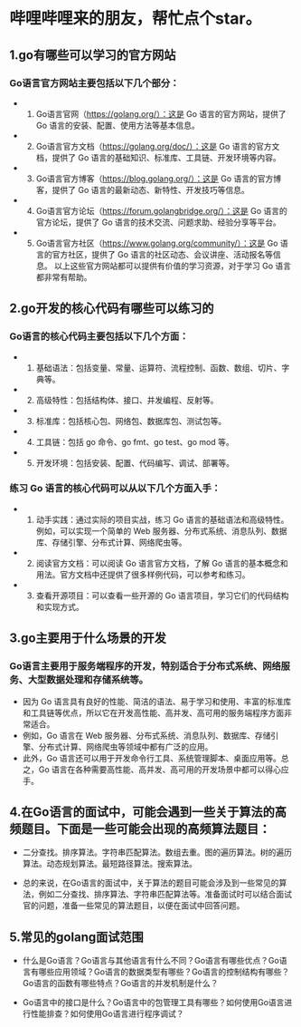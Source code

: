 # 哔哩哔哩来的朋友，帮忙点个star。

## 1.go有哪些可以学习的官方网站
### Go语言官方网站主要包括以下几个部分：
- 1. Go语言官网（https://golang.org/）：这是 Go 语言的官方网站，提供了 Go 语言的安装、配置、使用方法等基本信息。
- 2. Go语言官方文档（https://golang.org/doc/）：这是 Go 语言的官方文档，提供了 Go 语言的基础知识、标准库、工具链、开发环境等内容。
- 3. Go语言官方博客（https://blog.golang.org/）：这是 Go 语言的官方博客，提供了 Go 语言的最新动态、新特性、开发技巧等信息。
- 4. Go语言官方论坛（https://forum.golangbridge.org/）：这是 Go 语言的官方论坛，提供了 Go 语言的技术交流、问题求助、经验分享等平台。
- 5. Go语言官方社区（https://www.golang.org/community/）：这是 Go 语言的官方社区，提供了 Go 语言的社区动态、会议讲座、活动报名等信息。
以上这些官方网站都可以提供有价值的学习资源，对于学习 Go 语言都非常有帮助。

## 2.go开发的核心代码有哪些可以练习的
### Go语言的核心代码主要包括以下几个方面：
- 1. 基础语法：包括变量、常量、运算符、流程控制、函数、数组、切片、字典等。
- 2. 高级特性：包括结构体、接口、并发编程、反射等。
- 3. 标准库：包括核心包、网络包、数据库包、测试包等。
- 4. 工具链：包括 go 命令、go fmt、go test、go mod 等。
- 5. 开发环境：包括安装、配置、代码编写、调试、部署等。
### 练习 Go 语言的核心代码可以从以下几个方面入手：
- 1. 动手实践：通过实际的项目实战，练习 Go 语言的基础语法和高级特性。例如，可以实现一个简单的 Web 服务器、分布式系统、消息队列、数据库、存储引擎、分布式计算、网络爬虫等。
- 2. 阅读官方文档：可以阅读 Go 语言官方文档，了解 Go 语言的基本概念和用法。官方文档中还提供了很多样例代码，可以参考和练习。
- 3. 查看开源项目：可以查看一些开源的 Go 语言项目，学习它们的代码结构和实现方式。

## 3.go主要用于什么场景的开发
### Go语言主要用于服务端程序的开发，特别适合于分布式系统、网络服务、大型数据处理和存储系统等。
- 因为 Go 语言具有良好的性能、简洁的语法、易于学习和使用、丰富的标准库和工具链等优点，所以它在开发高性能、高并发、高可用的服务端程序方面非常适合。
- 例如，Go 语言在 Web 服务器、分布式系统、消息队列、数据库、存储引擎、分布式计算、网络爬虫等领域中都有广泛的应用。
- 此外，Go 语言还可以用于开发命令行工具、系统管理脚本、桌面应用等。总之，Go 语言在各种需要高性能、高并发、高可用的开发场景中都可以得心应手。

## 4.在Go语言的面试中，可能会遇到一些关于算法的高频题目。下面是一些可能会出现的高频算法题目：

- 二分查找。排序算法。字符串匹配算法。数组去重。图的遍历算法。树的遍历算法。动态规划算法。最短路径算法。搜索算法。

- 总的来说，在Go语言的面试中，关于算法的题目可能会涉及到一些常见的算法，例如二分查找、排序算法、字符串匹配算法等。准备面试时可以结合面试官的问题，准备一些常见的算法题目，以便在面试中回答问题。

## 5.常见的golang面试范围

- 什么是Go语言？Go语言与其他语言有什么不同？Go语言有哪些优点？Go语言有哪些应用领域？Go语言的数据类型有哪些？Go语言的控制结构有哪些？Go语言的函数有哪些特点？Go语言的并发机制是什么？

- Go语言中的接口是什么？Go语言中的包管理工具有哪些？如何使用Go语言进行性能排查？如何使用Go语言进行程序调试？
